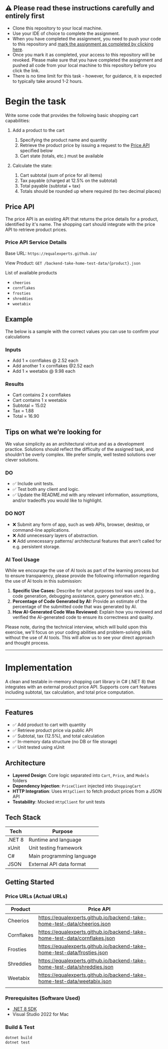
## :warning: Please read these instructions carefully and entirely first
* Clone this repository to your local machine.
* Use your IDE of choice to complete the assignment.
* When you have completed the assignment, you need to  push your code to this repository and [mark the assignment as completed by clicking here]({{submission_link}}).
* Once you mark it as completed, your access to this repository will be revoked. Please make sure that you have completed the assignment and pushed all code from your local machine to this repository before you click the link.
* There is no time limit for this task - however, for guidance, it is expected to typically take around 1-2 hours.
    
# Begin the task

Write some code that provides the following basic shopping cart capabilities:

1. Add a product to the cart
   1. Specifying the product name and quantity
   2. Retrieve the product price by issuing a request to the [Price API](#price-api) specified below
   3. Cart state (totals, etc.) must be available

2. Calculate the state:
   1. Cart subtotal (sum of price for all items)
   2. Tax payable (charged at 12.5% on the subtotal)
   3. Total payable (subtotal + tax)
   4. Totals should be rounded up where required (to two decimal places)

## Price API

The price API is an existing API that returns the price details for a product, identified by it's name. The shopping cart should integrate with the price API to retrieve product prices.

### Price API Service Details

Base URL: `https://equalexperts.github.io/`

View Product: `GET /backend-take-home-test-data/{product}.json`

List of available products
* `cheerios`
* `cornflakes`
* `frosties`
* `shreddies`
* `weetabix`

## Example
The below is a sample with the correct values you can use to confirm your calculations

### Inputs
* Add 1 × cornflakes @ 2.52 each
* Add another 1 x cornflakes @2.52 each
* Add 1 × weetabix @ 9.98 each
  
### Results  
* Cart contains 2 x cornflakes
* Cart contains 1 x weetabix
* Subtotal = 15.02
* Tax = 1.88
* Total = 16.90

## Tips on what we’re looking for

We value simplicity as an architectural virtue and as a development practice. Solutions should reflect the difficulty of the assigned task, and shouldn’t be overly complex. We prefer simple, well tested solutions over clever solutions. 

### DO

* ✅ Include unit tests.
* ✅ Test both any client and logic.
* ✅ Update the README.md with any relevant information, assumptions, and/or tradeoffs you would like to highlight.

### DO NOT

* ❌ Submit any form of app, such as web APIs, browser, desktop, or command-line applications.
* ❌ Add unnecessary layers of abstraction.
* ❌ Add unnecessary patterns/ architectural features that aren’t called for e.g. persistent storage.

### AI Tool Usage

While we encourage the use of AI tools as part of the learning process but to ensure transparency, please provide the following information regarding the use of AI tools in this submission:

1.  **Specific Use Cases:** Describe for what purposes tool was used (e.g., code generation, debugging assistance, query generation etc.).
2.  **Percentage of Code Generated by AI:** Provide an estimate of the percentage of the submitted code that was generated by AI.
3.  **How AI-Generated Code Was Reviewed:** Explain how you reviewed and verified the AI-generated code to ensure its correctness and quality.

Please note, during the technical interview, which will build upon this exercise, we'll focus on your coding abilities and problem-solving skills without the use of AI tools. This will allow us to see your direct approach and thought process.

---

# Implementation

A clean and testable in-memory shopping cart library in C# (.NET 8) that integrates with an external product price API. Supports core cart features including subtotal, tax calculation, and total price computation.

---
## Features

- ✅ Add product to cart with quantity
- ✅ Retrieve product price via public API
- ✅ Subtotal, tax (12.5%), and total calculation
- ✅ In-memory data structure (no DB or file storage)
- ✅ Unit tested using xUnit

## Architecture

- **Layered Design**: Core logic separated into `Cart`, `Price`, and `Models` folders
- **Dependency Injection**: `PriceClient` injected into `ShoppingCart`
- **HTTP Integration**: Uses `HttpClient` to fetch product prices from a JSON API
- **Testability**: Mocked `HttpClient` for unit tests

## Tech Stack

| Tech         | Purpose                     |
|--------------|-----------------------------|
| .NET 8       | Runtime and language         |
| xUnit        | Unit testing framework       |
| C#           | Main programming language                |
| JSON         | External API data format     |

## Getting Started

### Price URLs (Actual URLs)

| Product |  Price API|
|--|--|
| Cheerios | https://equalexperts.github.io/backend-take-home-test-data/cheerios.json |
| Cornflakes| https://equalexperts.github.io/backend-take-home-test-data/cornflakes.json |
|Frosties | https://equalexperts.github.io/backend-take-home-test-data/frosties.json |  
|Shreddies |https://equalexperts.github.io/backend-take-home-test-data/shreddies.json |  
|Weetabix | https://equalexperts.github.io/backend-take-home-test-data/weetabix.json|  
| | |

### Prerequisites (Software Used)

- [.NET 8 SDK](https://dotnet.microsoft.com/download)
- Visual Studio 2022 for Mac

### Build & Test

```bash
dotnet build
dotnet test